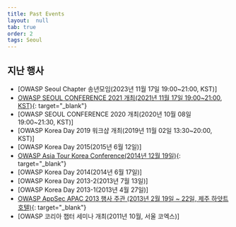 ```yaml
---
title: Past Events
layout:  null
tab: true
order: 2
tags: Seoul
---
```



## 지난 행사

- [OWASP Seoul Chapter 송년모임(2023년 11월 17일 19:00\~21:00, KST)]
- [OWASP SEOUL CONFERENCE 2021 개최(2021년 11월 17일 19:00\~21:00, KST)](https://owasp.org/www-chapter-seoul/#div-event2021){: target="_blank"}
- [OWASP SEOUL CONFERENCE 2020 개최(2020년 10월 08일 19:00\~21:30, KST)]
- [OWASP Korea Day 2019 워크샵 개최(2019년 11월 02일 13:30\~20:00, KST)]
- [OWASP Korea Day 2015(2015년 6월 12일)]
- [OWASP Asia Tour Korea Conference(2014년 12월 19일)](https://www.owasp.org/index.php/AsiaTour2014#tab=Seoul){: target="_blank"}
- [OWASP Korea Day 2014(2014년 6월 17일)]
- [OWASP Korea Day 2013-2(2013년 7월 13일)]
- [OWASP Korea Day 2013-1(2013년 4월 27일)]
- [OWASP AppSec APAC 2013 행사 주관 (2013년 2월 19일 \~ 22일, 제주 하얏트 호텔)](https://www.owasp.org/index.php/AppSecAsiaPac2013){: target="_blank"}
- [OWASP 코리아 챕터 세미나 개최(2011년 10월, 서울 코엑스)]
